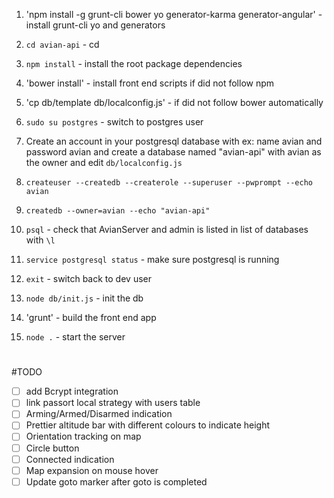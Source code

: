 1. 'npm install -g grunt-cli bower yo generator-karma generator-angular' - install grunt-cli yo and generators

1. `cd avian-api` - cd

1. `npm install` - install the root package dependencies

1. 'bower install' - install front end scripts if did not follow npm

1. 'cp db/template db/localconfig.js' - if did not follow bower automatically

1. `sudo su postgres` - switch to postgres user

1. Create an account in your postgresql database with ex: name avian and password avian and create a database named "avian-api" with avian as the owner and edit `db/localconfig.js`

1. `createuser --createdb --createrole --superuser --pwprompt --echo avian`

1. `createdb --owner=avian --echo "avian-api"`

1. `psql` - check that AvianServer and admin is listed in list of databases with `\l`

1. `service postgresql status` - make sure postgresql is running

1. `exit` - switch back to dev user

1. `node db/init.js` - init the db

1. 'grunt' - build the front end app

1. `node .` - start the server

#
#TODO 
- [ ] add Bcrypt integration
- [ ] link passort local strategy with users table
- [ ] Arming/Armed/Disarmed indication
- [ ] Prettier altitude bar with different colours to indicate height
- [ ] Orientation tracking on map
- [ ] Circle button
- [ ] Connected indication
- [ ] Map expansion on mouse hover
- [ ] Update goto marker after goto is completed
